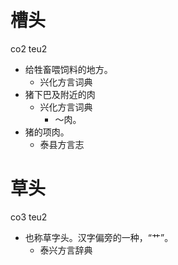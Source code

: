 # 槽头
co2 teu2
+ 给牲畜喂饲料的地方。
  * 兴化方言词典
+ 猪下巴及附近的肉
  * 兴化方言词典
    - ～肉。
+ 猪的项肉。
  * 泰县方言志

# 草头
co3 teu2
+ 也称草字头。汉字偏旁的一种，“艹”。
  * 泰兴方言辞典
